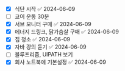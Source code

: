 - [x] 식단 시작 ✅ 2024-06-09
- [ ] 코어 운동 30분
- [x] 서브 모니터 구매 ✅ 2024-06-09
- [x] 에너지 드링크, 닭가슴살 구매 ✅ 2024-06-09
- [x] 집 청소 ✅ 2024-06-09
- [x] 자바 강의 듣기 ✅ 2024-06-09
- [ ] 블루프리즘, UIPATH 보기
- [x] 회사 노트북에 기본설정 ✅ 2024-06-09